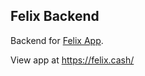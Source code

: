 ## Felix Backend

Backend for [Felix App](https://github.com/nfried16/felix).

View app at https://felix.cash/
